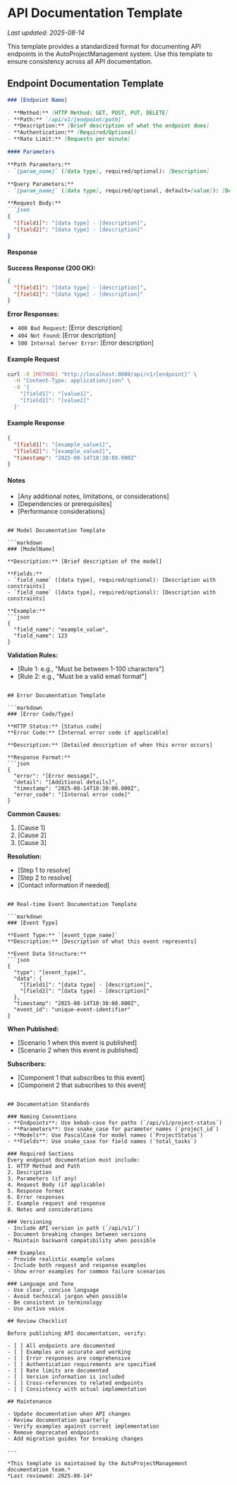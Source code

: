 # API Documentation Template

*Last updated: 2025-08-14*

This template provides a standardized format for documenting API endpoints in the AutoProjectManagement system. Use this template to ensure consistency across all API documentation.

## Endpoint Documentation Template

```markdown
### [Endpoint Name]

- **Method:** [HTTP Method: GET, POST, PUT, DELETE]
- **Path:** `/api/v1/[endpoint/path]`
- **Description:** [Brief description of what the endpoint does]
- **Authentication:** [Required/Optional]
- **Rate Limit:** [Requests per minute]

#### Parameters

**Path Parameters:**
- `[param_name]` ([data type], required/optional): [Description]

**Query Parameters:**
- `[param_name]` ([data type], required/optional, default=[value]): [Description]

**Request Body:**
```json
{
  "[field1]": "[data type] - [description]",
  "[field2]": "[data type] - [description]"
}
```

#### Response

**Success Response (200 OK):**
```json
{
  "[field1]": "[data type] - [description]",
  "[field2]": "[data type] - [description]"
}
```

**Error Responses:**
- `400 Bad Request`: [Error description]
- `404 Not Found`: [Error description]
- `500 Internal Server Error`: [Error description]

#### Example Request

```bash
curl -X [METHOD] "http://localhost:8000/api/v1/[endpoint]" \
  -H "Content-Type: application/json" \
  -d '{
    "[field1]": "[value1]",
    "[field2]": "[value2]"
  }'
```

#### Example Response

```json
{
  "[field1]": "[example_value1]",
  "[field2]": "[example_value2]",
  "timestamp": "2025-08-14T10:30:00.000Z"
}
```

#### Notes
- [Any additional notes, limitations, or considerations]
- [Dependencies or prerequisites]
- [Performance considerations]
```

## Model Documentation Template

```markdown
### [ModelName]

**Description:** [Brief description of the model]

**Fields:**
- `field_name` ([data type], required/optional): [Description with constraints]
- `field_name` ([data type], required/optional): [Description with constraints]

**Example:**
```json
{
  "field_name": "example_value",
  "field_name": 123
}
```

**Validation Rules:**
- [Rule 1: e.g., "Must be between 1-100 characters"]
- [Rule 2: e.g., "Must be a valid email format"]
```

## Error Documentation Template

```markdown
### [Error Code/Type]

**HTTP Status:** [Status code]
**Error Code:** [Internal error code if applicable]

**Description:** [Detailed description of when this error occurs]

**Response Format:**
```json
{
  "error": "[Error message]",
  "detail": "[Additional details]",
  "timestamp": "2025-08-14T10:30:00.000Z",
  "error_code": "[Internal error code]"
}
```

**Common Causes:**
1. [Cause 1]
2. [Cause 2]
3. [Cause 3]

**Resolution:**
- [Step 1 to resolve]
- [Step 2 to resolve]
- [Contact information if needed]
```

## Real-time Event Documentation Template

```markdown
### [Event Type]

**Event Type:** `[event_type_name]`
**Description:** [Description of what this event represents]

**Event Data Structure:**
```json
{
  "type": "[event_type]",
  "data": {
    "[field1]": "[data type] - [description]",
    "[field2]": "[data type] - [description]"
  },
  "timestamp": "2025-08-14T10:30:00.000Z",
  "event_id": "unique-event-identifier"
}
```

**When Published:**
- [Scenario 1 when this event is published]
- [Scenario 2 when this event is published]

**Subscribers:**
- [Component 1 that subscribes to this event]
- [Component 2 that subscribes to this event]
```

## Documentation Standards

### Naming Conventions
- **Endpoints**: Use kebab-case for paths (`/api/v1/project-status`)
- **Parameters**: Use snake_case for parameter names (`project_id`)
- **Models**: Use PascalCase for model names (`ProjectStatus`)
- **Fields**: Use snake_case for field names (`total_tasks`)

### Required Sections
Every endpoint documentation must include:
1. HTTP Method and Path
2. Description
3. Parameters (if any)
4. Request Body (if applicable)
5. Response format
6. Error responses
7. Example request and response
8. Notes and considerations

### Versioning
- Include API version in path (`/api/v1/`)
- Document breaking changes between versions
- Maintain backward compatibility when possible

### Examples
- Provide realistic example values
- Include both request and response examples
- Show error examples for common failure scenarios

### Language and Tone
- Use clear, concise language
- Avoid technical jargon when possible
- Be consistent in terminology
- Use active voice

## Review Checklist

Before publishing API documentation, verify:

- [ ] All endpoints are documented
- [ ] Examples are accurate and working
- [ ] Error responses are comprehensive
- [ ] Authentication requirements are specified
- [ ] Rate limits are documented
- [ ] Version information is included
- [ ] Cross-references to related endpoints
- [ ] Consistency with actual implementation

## Maintenance

- Update documentation when API changes
- Review documentation quarterly
- Verify examples against current implementation
- Remove deprecated endpoints
- Add migration guides for breaking changes

---

*This template is maintained by the AutoProjectManagement documentation team.*
*Last reviewed: 2025-08-14*
